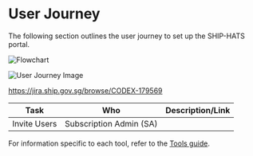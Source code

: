 # User Journey

The following section outlines the user journey to set up the SHIP-HATS portal.

![Flowchart]()

![User Journey Image]()

https://jira.ship.gov.sg/browse/CODEX-179569


|Task|Who|Description/Link|
|---|---|---|
|Invite Users|Subscription Admin (SA)||


For information specific to each tool, refer to the [Tools guide](https://docs.developer.tech.gov.sg/docs/ship-hats-tools-guide/#/tools-overview).


